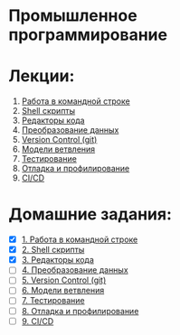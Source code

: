 # Промышленное программирование

# Лекции:
1. [Работа в командной строке](lectures/01)
2. [Shell скрипты](lectures/02)
3. [Редакторы кода](lectures/03)
4. [Преобразование данных](lectures/04)
5. [Version Control (git)](lectures/05)
6. [Модели ветвления](lectures/06)
7. [Тестирование](lectures/07)
8. [Отладка и профилирование](lectures/08)
9. [CI/CD](lectures/09)

# Домашние задания:
- [x] [1. Работа в командной строке](homework/01)
- [x] [2. Shell скрипты](homework/02)
- [x] [3. Редакторы кода](homework/03)
- [ ] [4. Преобразование данных](homework/04)
- [ ] [5. Version Control (git)](homework/05)
- [ ] [6. Модели ветвления](homework/06)
- [ ] [7. Тестирование](homework/07)
- [ ] [8. Отладка и профилирование](homework/08)
- [ ] [9. CI/CD](homework/09)